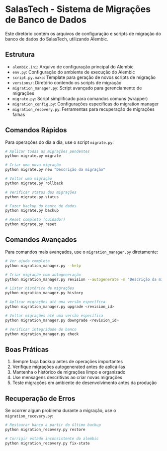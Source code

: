# SalasTech - Sistema de Migrações de Banco de Dados

Este diretório contém os arquivos de configuração e scripts de migração do banco de dados do SalasTech, utilizando Alembic.

## Estrutura

- `alembic.ini`: Arquivo de configuração principal do Alembic
- `env.py`: Configuração do ambiente de execução do Alembic
- `script.py.mako`: Template para geração de novos scripts de migração
- `versions/`: Diretório contendo os scripts de migração
- `migration_manager.py`: Script avançado para gerenciamento de migrações
- `migrate.py`: Script simplificado para comandos comuns (wrapper)
- `migration_config.py`: Configurações específicas do migration manager
- `migration_recovery.py`: Ferramentas para recuperação de migrações falhas

## Comandos Rápidos

Para operações do dia a dia, use o script `migrate.py`:

```bash
# Aplicar todas as migrações pendentes
python migrate.py migrate

# Criar uma nova migração 
python migrate.py new "Descrição da migração"

# Voltar uma migração
python migrate.py rollback

# Verificar status das migrações
python migrate.py status

# Fazer backup do banco de dados
python migrate.py backup

# Reset completo (cuidado!)
python migrate.py reset
```

## Comandos Avançados

Para comandos mais avançados, use o `migration_manager.py` diretamente:

```bash
# Ver ajuda completa
python migration_manager.py --help

# Criar migração com autogeneração
python migration_manager.py revision --autogenerate -m "Descrição da migração"

# Listar histórico de migrações
python migration_manager.py history

# Aplicar migrações até uma versão específica
python migration_manager.py upgrade <revision_id>

# Voltar migrações até uma versão específica
python migration_manager.py downgrade <revision_id>

# Verificar integridade do banco
python migration_manager.py check
```

## Boas Práticas

1. Sempre faça backup antes de operações importantes
2. Verifique migrações autogenerated antes de aplicá-las
3. Mantenha o histórico de migrações limpo e organizado
4. Use mensagens descritivas ao criar novas migrações
5. Teste migrações em ambiente de desenvolvimento antes da produção

## Recuperação de Erros

Se ocorrer algum problema durante a migração, use o `migration_recovery.py`:

```bash
# Restaurar banco a partir do último backup
python migration_recovery.py restore

# Corrigir estado inconsistente do alembic
python migration_recovery.py fix-state
```
